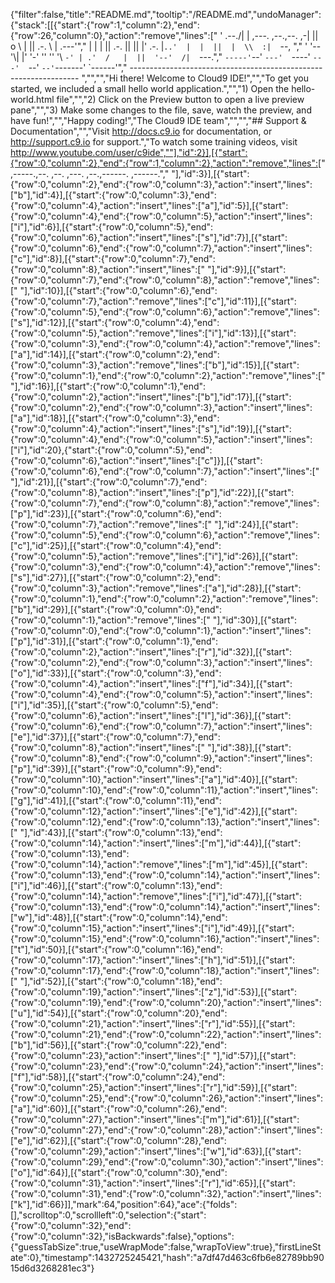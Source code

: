 {"filter":false,"title":"README.md","tooltip":"/README.md","undoManager":{"stack":[[{"start":{"row":1,"column":2},"end":{"row":26,"column":0},"action":"remove","lines":["  '  .--./|  | ,---. ,--.,--. ,-|  || o   \\  |  ||  .-.  \\ |  .---'","    |  |    |  || .-. ||  ||  |' .-. |`..'  |  |  ||  |  \\  :|  `--, ","    '  '--'\\|  |' '-' ''  ''  '\\ `-' | .'  /   |  ||  '--'  /|  `---.","     `-----'`--' `---'  `----'  `---'  `--'    `--'`-------' `------'","    ----------------------------------------------------------------- ","","","Hi there! Welcome to Cloud9 IDE!","","To get you started, we included a small hello world application.","","1) Open the hello-world.html file","","2) Click on the Preview button to open a live preview pane","","3) Make some changes to the file, save, watch the preview, and have fun!","","Happy coding!","The Cloud9 IDE team","","","## Support & Documentation","","Visit http://docs.c9.io for documentation, or http://support.c9.io for support.","To watch some training videos, visit http://www.youtube.com/user/c9ide",""],"id":2}],[{"start":{"row":0,"column":2},"end":{"row":1,"column":2},"action":"remove","lines":["   ,-----.,--.                  ,--. ,---.   ,--.,------.  ,------.","  "],"id":3}],[{"start":{"row":0,"column":2},"end":{"row":0,"column":3},"action":"insert","lines":["b"],"id":4}],[{"start":{"row":0,"column":3},"end":{"row":0,"column":4},"action":"insert","lines":["a"],"id":5}],[{"start":{"row":0,"column":4},"end":{"row":0,"column":5},"action":"insert","lines":["i"],"id":6}],[{"start":{"row":0,"column":5},"end":{"row":0,"column":6},"action":"insert","lines":["s"],"id":7}],[{"start":{"row":0,"column":6},"end":{"row":0,"column":7},"action":"insert","lines":["c"],"id":8}],[{"start":{"row":0,"column":7},"end":{"row":0,"column":8},"action":"insert","lines":[" "],"id":9}],[{"start":{"row":0,"column":7},"end":{"row":0,"column":8},"action":"remove","lines":[" "],"id":10}],[{"start":{"row":0,"column":6},"end":{"row":0,"column":7},"action":"remove","lines":["c"],"id":11}],[{"start":{"row":0,"column":5},"end":{"row":0,"column":6},"action":"remove","lines":["s"],"id":12}],[{"start":{"row":0,"column":4},"end":{"row":0,"column":5},"action":"remove","lines":["i"],"id":13}],[{"start":{"row":0,"column":3},"end":{"row":0,"column":4},"action":"remove","lines":["a"],"id":14}],[{"start":{"row":0,"column":2},"end":{"row":0,"column":3},"action":"remove","lines":["b"],"id":15}],[{"start":{"row":0,"column":1},"end":{"row":0,"column":2},"action":"remove","lines":[" "],"id":16}],[{"start":{"row":0,"column":1},"end":{"row":0,"column":2},"action":"insert","lines":["b"],"id":17}],[{"start":{"row":0,"column":2},"end":{"row":0,"column":3},"action":"insert","lines":["a"],"id":18}],[{"start":{"row":0,"column":3},"end":{"row":0,"column":4},"action":"insert","lines":["s"],"id":19}],[{"start":{"row":0,"column":4},"end":{"row":0,"column":5},"action":"insert","lines":["i"],"id":20},{"start":{"row":0,"column":5},"end":{"row":0,"column":6},"action":"insert","lines":["c"]}],[{"start":{"row":0,"column":6},"end":{"row":0,"column":7},"action":"insert","lines":[" "],"id":21}],[{"start":{"row":0,"column":7},"end":{"row":0,"column":8},"action":"insert","lines":["p"],"id":22}],[{"start":{"row":0,"column":7},"end":{"row":0,"column":8},"action":"remove","lines":["p"],"id":23}],[{"start":{"row":0,"column":6},"end":{"row":0,"column":7},"action":"remove","lines":[" "],"id":24}],[{"start":{"row":0,"column":5},"end":{"row":0,"column":6},"action":"remove","lines":["c"],"id":25}],[{"start":{"row":0,"column":4},"end":{"row":0,"column":5},"action":"remove","lines":["i"],"id":26}],[{"start":{"row":0,"column":3},"end":{"row":0,"column":4},"action":"remove","lines":["s"],"id":27}],[{"start":{"row":0,"column":2},"end":{"row":0,"column":3},"action":"remove","lines":["a"],"id":28}],[{"start":{"row":0,"column":1},"end":{"row":0,"column":2},"action":"remove","lines":["b"],"id":29}],[{"start":{"row":0,"column":0},"end":{"row":0,"column":1},"action":"remove","lines":[" "],"id":30}],[{"start":{"row":0,"column":0},"end":{"row":0,"column":1},"action":"insert","lines":["p"],"id":31}],[{"start":{"row":0,"column":1},"end":{"row":0,"column":2},"action":"insert","lines":["r"],"id":32}],[{"start":{"row":0,"column":2},"end":{"row":0,"column":3},"action":"insert","lines":["o"],"id":33}],[{"start":{"row":0,"column":3},"end":{"row":0,"column":4},"action":"insert","lines":["f"],"id":34}],[{"start":{"row":0,"column":4},"end":{"row":0,"column":5},"action":"insert","lines":["i"],"id":35}],[{"start":{"row":0,"column":5},"end":{"row":0,"column":6},"action":"insert","lines":["l"],"id":36}],[{"start":{"row":0,"column":6},"end":{"row":0,"column":7},"action":"insert","lines":["e"],"id":37}],[{"start":{"row":0,"column":7},"end":{"row":0,"column":8},"action":"insert","lines":[" "],"id":38}],[{"start":{"row":0,"column":8},"end":{"row":0,"column":9},"action":"insert","lines":["p"],"id":39}],[{"start":{"row":0,"column":9},"end":{"row":0,"column":10},"action":"insert","lines":["a"],"id":40}],[{"start":{"row":0,"column":10},"end":{"row":0,"column":11},"action":"insert","lines":["g"],"id":41}],[{"start":{"row":0,"column":11},"end":{"row":0,"column":12},"action":"insert","lines":["e"],"id":42}],[{"start":{"row":0,"column":12},"end":{"row":0,"column":13},"action":"insert","lines":[" "],"id":43}],[{"start":{"row":0,"column":13},"end":{"row":0,"column":14},"action":"insert","lines":["m"],"id":44}],[{"start":{"row":0,"column":13},"end":{"row":0,"column":14},"action":"remove","lines":["m"],"id":45}],[{"start":{"row":0,"column":13},"end":{"row":0,"column":14},"action":"insert","lines":["i"],"id":46}],[{"start":{"row":0,"column":13},"end":{"row":0,"column":14},"action":"remove","lines":["i"],"id":47}],[{"start":{"row":0,"column":13},"end":{"row":0,"column":14},"action":"insert","lines":["w"],"id":48}],[{"start":{"row":0,"column":14},"end":{"row":0,"column":15},"action":"insert","lines":["i"],"id":49}],[{"start":{"row":0,"column":15},"end":{"row":0,"column":16},"action":"insert","lines":["t"],"id":50}],[{"start":{"row":0,"column":16},"end":{"row":0,"column":17},"action":"insert","lines":["h"],"id":51}],[{"start":{"row":0,"column":17},"end":{"row":0,"column":18},"action":"insert","lines":[" "],"id":52}],[{"start":{"row":0,"column":18},"end":{"row":0,"column":19},"action":"insert","lines":["z"],"id":53}],[{"start":{"row":0,"column":19},"end":{"row":0,"column":20},"action":"insert","lines":["u"],"id":54}],[{"start":{"row":0,"column":20},"end":{"row":0,"column":21},"action":"insert","lines":["r"],"id":55}],[{"start":{"row":0,"column":21},"end":{"row":0,"column":22},"action":"insert","lines":["b"],"id":56}],[{"start":{"row":0,"column":22},"end":{"row":0,"column":23},"action":"insert","lines":[" "],"id":57}],[{"start":{"row":0,"column":23},"end":{"row":0,"column":24},"action":"insert","lines":["f"],"id":58}],[{"start":{"row":0,"column":24},"end":{"row":0,"column":25},"action":"insert","lines":["r"],"id":59}],[{"start":{"row":0,"column":25},"end":{"row":0,"column":26},"action":"insert","lines":["a"],"id":60}],[{"start":{"row":0,"column":26},"end":{"row":0,"column":27},"action":"insert","lines":["m"],"id":61}],[{"start":{"row":0,"column":27},"end":{"row":0,"column":28},"action":"insert","lines":["e"],"id":62}],[{"start":{"row":0,"column":28},"end":{"row":0,"column":29},"action":"insert","lines":["w"],"id":63}],[{"start":{"row":0,"column":29},"end":{"row":0,"column":30},"action":"insert","lines":["o"],"id":64}],[{"start":{"row":0,"column":30},"end":{"row":0,"column":31},"action":"insert","lines":["r"],"id":65}],[{"start":{"row":0,"column":31},"end":{"row":0,"column":32},"action":"insert","lines":["k"],"id":66}]],"mark":64,"position":64},"ace":{"folds":[],"scrolltop":0,"scrollleft":0,"selection":{"start":{"row":0,"column":32},"end":{"row":0,"column":32},"isBackwards":false},"options":{"guessTabSize":true,"useWrapMode":false,"wrapToView":true},"firstLineState":0},"timestamp":1432725245421,"hash":"a7df47d463c6fb6e82789bb9015d6d3268281ec3"}